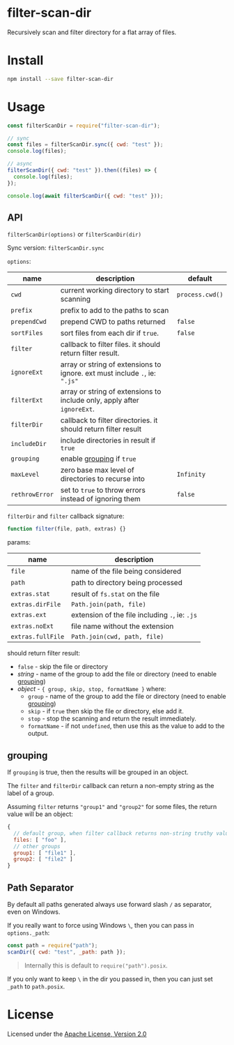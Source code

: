 # filter-scan-dir

Recursively scan and filter directory for a flat array of files.

# Install

```bash
npm install --save filter-scan-dir
```

# Usage

```js
const filterScanDir = require("filter-scan-dir");

// sync
const files = filterScanDir.sync({ cwd: "test" });
console.log(files);

// async
filterScanDir({ cwd: "test" }).then((files) => {
  console.log(files);
});

console.log(await filterScanDir({ cwd: "test" }));
```

## API

`filterScanDir(options)` or `filterScanDir(dir)`

Sync version: `filterScanDir.sync`

`options`:

| name           | description                                                                | default         |
| -------------- | -------------------------------------------------------------------------- | --------------- |
| `cwd`          | current working directory to start scanning                                | `process.cwd()` |
| `prefix`       | prefix to add to the paths to scan                                         |                 |
| `prependCwd`   | prepend CWD to paths returned                                              | `false`         |
| `sortFiles`    | sort files from each dir if `true`.                                        | `false`         |
| `filter`       | callback to filter files. it should return filter result.                  |                 |
| `ignoreExt`    | array or string of extensions to ignore. ext must include `.`, ie: `".js"` |                 |
| `filterExt`    | array or string of extensions to include only, apply after `ignoreExt`.    |                 |
| `filterDir`    | callback to filter directories. it should return filter result             |                 |
| `includeDir`   | include directories in result if `true`                                    |                 |
| `grouping`     | enable [grouping](#grouping) if `true`                                     |                 |
| `maxLevel`     | zero base max level of directories to recurse into                         | `Infinity`      |
| `rethrowError` | set to `true` to throw errors instead of ignoring them                     | `false`         |

`filterDir` and `filter` callback signature:

```js
function filter(file, path, extras) {}
```

params:

| name              | description                                    |
| ----------------- | ---------------------------------------------- |
| `file`            | name of the file being considered              |
| `path`            | path to directory being processed              |
| `extras.stat`     | result of `fs.stat` on the file                |
| `extras.dirFile`  | `Path.join(path, file)`                        |
| `extras.ext`      | extension of the file including `.`, ie: `.js` |
| `extras.noExt`    | file name without the extension                |
| `extras.fullFile` | `Path.join(cwd, path, file)`                   |

should return filter result:

- `false` - skip the file or directory
- _string_ - name of the group to add the file or directory (need to enable [grouping](#grouping))
- _object_ - `{ group, skip, stop, formatName }` where:
  - `group` - name of the group to add the file or directory (need to enable [grouping](#grouping))
  - `skip` - if `true` then skip the file or directory, else add it.
  - `stop` - stop the scanning and return the result immediately.
  - `formatName` - if not `undefined`, then use this as the value to add to the output.

## grouping

If `grouping` is true, then the results will be grouped in an object.

The `filter` and `filterDir` callback can return a non-empty string as the label of a group.

Assuming `filter` returns `"group1"` and `"group2"` for some files, the return value will be an object:

```js
{
  // default group, when filter callback returns non-string truthy value
  files: [ "foo" ],
  // other groups
  group1: [ "file1" ],
  group2: [ "file2" ]
}
```

## Path Separator

By default all paths generated always use forward slash `/` as separator, even on Windows.

If you really want to force using Windows `\`, then you can pass in `options._path`:

```js
const path = require("path");
scanDir({ cwd: "test", _path: path });
```

> Internally this is default to `require("path").posix`.

If you only want to keep `\` in the dir you passed in, then you can just set `_path` to `path.posix`.

# License

Licensed under the [Apache License, Version 2.0](https://www.apache.org/licenses/LICENSE-2.0)

